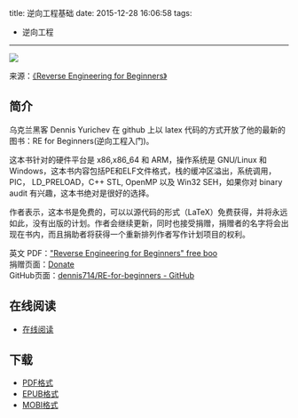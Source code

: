 title: 逆向工程基础
date: 2015-12-28 16:06:58
tags:
  - 逆向工程
---

![](https://ek8whxe.cloudimg.io/s/width/226/https://www.gitbook.com/cover/book/wizardforcel/re-for-beginners.jpg?build=1451289687917&v=12.0.2)

来源：[《Reverse Engineering for Beginners》](http://zhuanlan.zhihu.com/wooyun/19810488)

<!--more-->

## 简介 ##

乌克兰黑客 Dennis Yurichev 在 github 上以 latex 代码的方式开放了他的最新的图书：RE for Beginners(逆向工程入门)。

这本书针对的硬件平台是 x86,x86_64 和 ARM，操作系统是 GNU/Linux 和Windows，这本书内容包括PE和ELF文件格式，栈的缓冲区溢出，系统调用，PIC， LD_PRELOAD，C++ STL, OpenMP 以及 Win32 SEH，如果你对 binary audit 有兴趣，这本书绝对是很好的选择。　　

作者表示，这本书是免费的，可以以源代码的形式（LaTeX）免费获得，并将永远如此，没有出版的计划。作者会继续更新，同时也接受捐赠，捐赠者的名字将会出现在书内，而且捐助者将获得一个重新排列作者写作计划项目的权利。

英文 PDF：["Reverse Engineering for Beginners" free boo](http://yurichev.com/RE-book.html)  
捐赠页面：[Donate](http://yurichev.com/donate.html)  
GitHub页面：[dennis714/RE-for-beginners - GitHub](https://github.com/dennis714/RE-for-beginners)

## 在线阅读 ##

+ [在线阅读](https://www.gitbook.com/book/wizardforcel/re-for-beginners/details)

## 下载 ##

+ [PDF格式](https://www.gitbook.com/download/pdf/book/wizardforcel/re-for-beginners)
+ [EPUB格式](https://www.gitbook.com/download/epub/book/wizardforcel/re-for-beginners)
+ [MOBI格式](https://www.gitbook.com/download/mobi/book/wizardforcel/re-for-beginners)
